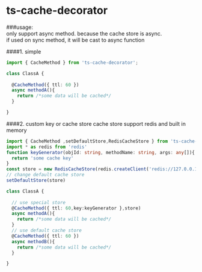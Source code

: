 # ts-cache-decorator

###usage:  
only support async method. because the cache store is async.  
if used on sync method, it will be cast to async function
  
####1. simple
```typescript
import { CacheMethod } from 'ts-cache-decorator';

class ClassA {
 
  @CacheMethod({ ttl: 60 })
  async methodA(){
    return /*some data will be cached*/
  }

}

```

####2. custom key or cache store 
cache store support redis and built in memory

```typescript
import { CacheMethod ,setDefaultStore,RedisCacheStore } from 'ts-cache-decorator';
import * as redis from 'redis'
function keyGenerator(objId: string, methodName: string, args: any[]){
  return 'some cache key'
}
const store = new RedisCacheStore(redis.createClient('redis://127.0.0.1:6379'))
// change default cache store
setDefaultStore(store)

class ClassA {
  
  // use special store
  @CacheMethod({ ttl: 60,key:keyGenerator },store)
  async methodA(){
    return /*some data will be cached*/
  }
  // use default cache store
  @CacheMethod({ ttl: 60 })
  async methodB(){
    return /*some data will be cached*/
  }

}

```
